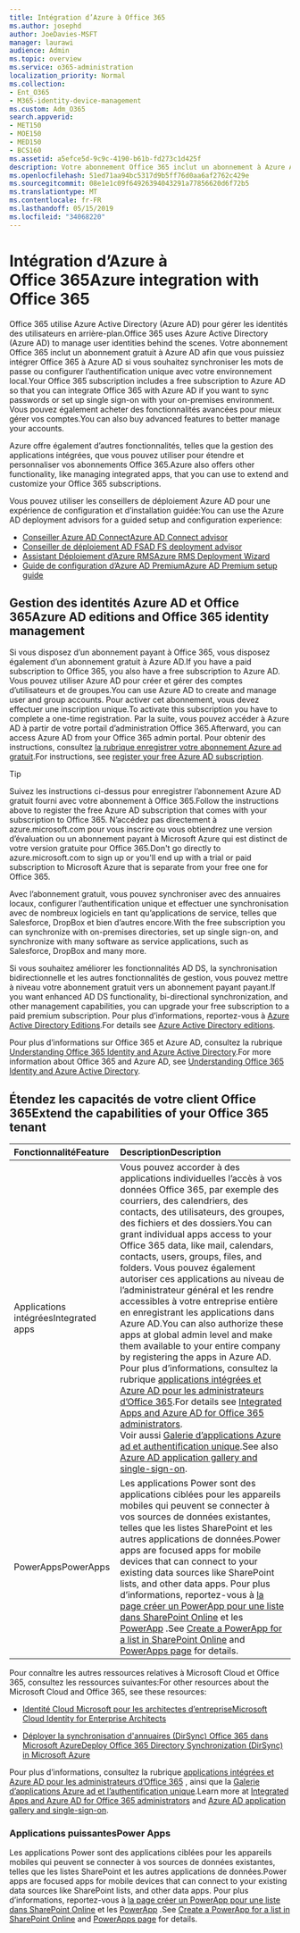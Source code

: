 ```yaml
---
title: Intégration d’Azure à Office 365
ms.author: josephd
author: JoeDavies-MSFT
manager: laurawi
audience: Admin
ms.topic: overview
ms.service: o365-administration
localization_priority: Normal
ms.collection:
- Ent_O365
- M365-identity-device-management
ms.custom: Adm_O365
search.appverid:
- MET150
- MOE150
- MED150
- BCS160
ms.assetid: a5efce5d-9c9c-4190-b61b-fd273c1d425f
description: Votre abonnement Office 365 inclut un abonnement à Azure AD. Intégrez Office 365 avec Azure AD si vous voulez une synchronisation de mot de passe ou une authentification unique avec votre environnement local.
ms.openlocfilehash: 51ed71aa94bc5317d9b5ff76d0aa6af2762c429e
ms.sourcegitcommit: 08e1e1c09f64926394043291a77856620d6f72b5
ms.translationtype: MT
ms.contentlocale: fr-FR
ms.lasthandoff: 05/15/2019
ms.locfileid: "34068220"
---
```

# <a name="azure-integration-with-office-365"></a><span data-ttu-id="110da-104">Intégration d’Azure à Office 365</span><span class="sxs-lookup"><span data-stu-id="110da-104">Azure integration with Office 365</span></span>

<span data-ttu-id="110da-105">Office 365 utilise Azure Active Directory (Azure AD) pour gérer les identités des utilisateurs en arrière-plan.</span><span class="sxs-lookup"><span data-stu-id="110da-105">Office 365 uses Azure Active Directory (Azure AD) to manage user identities behind the scenes.</span></span> <span data-ttu-id="110da-106">Votre abonnement Office 365 inclut un abonnement gratuit à Azure AD afin que vous puissiez intégrer Office 365 à Azure AD si vous souhaitez synchroniser les mots de passe ou configurer l’authentification unique avec votre environnement local.</span><span class="sxs-lookup"><span data-stu-id="110da-106">Your Office 365 subscription includes a free subscription to Azure AD so that you can integrate Office 365 with Azure AD if you want to sync passwords or set up single sign-on with your on-premises environment.</span></span> <span data-ttu-id="110da-107">Vous pouvez également acheter des fonctionnalités avancées pour mieux gérer vos comptes.</span><span class="sxs-lookup"><span data-stu-id="110da-107">You can also buy advanced features to better manage your accounts.</span></span>
  
<span data-ttu-id="110da-108">Azure offre également d’autres fonctionnalités, telles que la gestion des applications intégrées, que vous pouvez utiliser pour étendre et personnaliser vos abonnements Office 365.</span><span class="sxs-lookup"><span data-stu-id="110da-108">Azure also offers other functionality, like managing integrated apps, that you can use to extend and customize your Office 365 subscriptions.</span></span>
  
<span data-ttu-id="110da-109">Vous pouvez utiliser les conseillers de déploiement Azure AD pour une expérience de configuration et d’installation guidée:</span><span class="sxs-lookup"><span data-stu-id="110da-109">You can use the Azure AD deployment advisors for a guided setup and configuration experience:</span></span>
 - [<span data-ttu-id="110da-110">Conseiller Azure AD Connect</span><span class="sxs-lookup"><span data-stu-id="110da-110">Azure AD Connect advisor</span></span>](https://aka.ms/aadconnectpwsync)
 - [<span data-ttu-id="110da-111">Conseiller de déploiement AD FS</span><span class="sxs-lookup"><span data-stu-id="110da-111">AD FS deployment advisor</span></span>](https://aka.ms/adfsguidance)
 - [<span data-ttu-id="110da-112">Assistant Déploiement d’Azure RMS</span><span class="sxs-lookup"><span data-stu-id="110da-112">Azure RMS Deployment Wizard</span></span>](https://aka.ms/azuremsguidance)
 - [<span data-ttu-id="110da-113">Guide de configuration d’Azure AD Premium</span><span class="sxs-lookup"><span data-stu-id="110da-113">Azure AD Premium setup guide</span></span>](https://aka.ms/aadpguidance)
  
## <a name="azure-ad-editions-and-office-365-identity-management"></a><span data-ttu-id="110da-114">Gestion des identités Azure AD et Office 365</span><span class="sxs-lookup"><span data-stu-id="110da-114">Azure AD editions and Office 365 identity management</span></span>

<span data-ttu-id="110da-115">Si vous disposez d’un abonnement payant à Office 365, vous disposez également d’un abonnement gratuit à Azure AD.</span><span class="sxs-lookup"><span data-stu-id="110da-115">If you have a paid subscription to Office 365, you also have a free subscription to Azure AD.</span></span> <span data-ttu-id="110da-116">Vous pouvez utiliser Azure AD pour créer et gérer des comptes d’utilisateurs et de groupes.</span><span class="sxs-lookup"><span data-stu-id="110da-116">You can use Azure AD to create and manage user and group accounts.</span></span> <span data-ttu-id="110da-117">Pour activer cet abonnement, vous devez effectuer une inscription unique.</span><span class="sxs-lookup"><span data-stu-id="110da-117">To activate this subscription you have to complete a one-time registration.</span></span> <span data-ttu-id="110da-118">Par la suite, vous pouvez accéder à Azure AD à partir de votre portail d’administration Office 365.</span><span class="sxs-lookup"><span data-stu-id="110da-118">Afterward, you can access Azure AD from your Office 365 admin portal.</span></span> <span data-ttu-id="110da-119">Pour obtenir des instructions, consultez [la rubrique enregistrer votre abonnement Azure ad gratuit](https://go.microsoft.com/fwlink/p/?LinkId=617127).</span><span class="sxs-lookup"><span data-stu-id="110da-119">For instructions, see [register your free Azure AD subscription](https://go.microsoft.com/fwlink/p/?LinkId=617127).</span></span> 
  
> [!TIP]
> <span data-ttu-id="110da-120">Suivez les instructions ci-dessus pour enregistrer l’abonnement Azure AD gratuit fourni avec votre abonnement à Office 365.</span><span class="sxs-lookup"><span data-stu-id="110da-120">Follow the instructions above to register the free Azure AD subscription that comes with your subscription to Office 365.</span></span> <span data-ttu-id="110da-121">N’accédez pas directement à azure.microsoft.com pour vous inscrire ou vous obtiendrez une version d’évaluation ou un abonnement payant à Microsoft Azure qui est distinct de votre version gratuite pour Office 365.</span><span class="sxs-lookup"><span data-stu-id="110da-121">Don't go directly to azure.microsoft.com to sign up or you'll end up with a trial or paid subscription to Microsoft Azure that is separate from your free one for Office 365.</span></span> 
  
<span data-ttu-id="110da-122">Avec l’abonnement gratuit, vous pouvez synchroniser avec des annuaires locaux, configurer l’authentification unique et effectuer une synchronisation avec de nombreux logiciels en tant qu’applications de service, telles que Salesforce, DropBox et bien d’autres encore.</span><span class="sxs-lookup"><span data-stu-id="110da-122">With the free subscription you can synchronize with on-premises directories, set up single sign-on, and synchronize with many software as service applications, such as Salesforce, DropBox and many more.</span></span>
  
<span data-ttu-id="110da-123">Si vous souhaitez améliorer les fonctionnalités AD DS, la synchronisation bidirectionnelle et les autres fonctionnalités de gestion, vous pouvez mettre à niveau votre abonnement gratuit vers un abonnement payant payant.</span><span class="sxs-lookup"><span data-stu-id="110da-123">If you want enhanced AD DS functionality, bi-directional synchronization, and other management capabilities, you can upgrade your free subscription to a paid premium subscription.</span></span> <span data-ttu-id="110da-124">Pour plus d’informations, reportez-vous à [Azure Active Directory Editions](https://docs.microsoft.com/azure/active-directory/fundamentals/active-directory-whatis).</span><span class="sxs-lookup"><span data-stu-id="110da-124">For details see [Azure Active Directory editions](https://docs.microsoft.com/azure/active-directory/fundamentals/active-directory-whatis).</span></span>
  
<span data-ttu-id="110da-125">Pour plus d’informations sur Office 365 et Azure AD, consultez la rubrique [Understanding Office 365 Identity and Azure Active Directory](https://support.office.com/article/06a189e7-5ec6-4af2-94bf-a22ea225a7a9).</span><span class="sxs-lookup"><span data-stu-id="110da-125">For more information about Office 365 and Azure AD, see [Understanding Office 365 Identity and Azure Active Directory](https://support.office.com/article/06a189e7-5ec6-4af2-94bf-a22ea225a7a9).</span></span>
  
## <a name="extend-the-capabilities-of-your-office-365-tenant"></a><span data-ttu-id="110da-126">Étendez les capacités de votre client Office 365</span><span class="sxs-lookup"><span data-stu-id="110da-126">Extend the capabilities of your Office 365 tenant</span></span>

|<span data-ttu-id="110da-127">**Fonctionnalité**</span><span class="sxs-lookup"><span data-stu-id="110da-127">**Feature**</span></span>|<span data-ttu-id="110da-128">**Description**</span><span class="sxs-lookup"><span data-stu-id="110da-128">**Description**</span></span>|
|:-----|:-----|
|<span data-ttu-id="110da-129">Applications intégrées</span><span class="sxs-lookup"><span data-stu-id="110da-129">Integrated apps</span></span>  <br/> |<span data-ttu-id="110da-130">Vous pouvez accorder à des applications individuelles l’accès à vos données Office 365, par exemple des courriers, des calendriers, des contacts, des utilisateurs, des groupes, des fichiers et des dossiers.</span><span class="sxs-lookup"><span data-stu-id="110da-130">You can grant individual apps access to your Office 365 data, like mail, calendars, contacts, users, groups, files, and folders.</span></span> <span data-ttu-id="110da-131">Vous pouvez également autoriser ces applications au niveau de l’administrateur général et les rendre accessibles à votre entreprise entière en enregistrant les applications dans Azure AD.</span><span class="sxs-lookup"><span data-stu-id="110da-131">You can also authorize these apps at global admin level and make them available to your entire company by registering the apps in Azure AD.</span></span> <span data-ttu-id="110da-132">Pour plus d’informations, consultez la rubrique [applications intégrées et Azure AD pour les administrateurs d’Office 365](https://support.office.com/article/cb2250e3-451e-416f-bf4e-363549652c2a).</span><span class="sxs-lookup"><span data-stu-id="110da-132">For details see [Integrated Apps and Azure AD for Office 365 administrators](https://support.office.com/article/cb2250e3-451e-416f-bf4e-363549652c2a).</span></span>  <br/> <span data-ttu-id="110da-133">Voir aussi [Galerie d’applications Azure ad et authentification unique](https://go.microsoft.com/fwlink/p/?LinkId=698604).</span><span class="sxs-lookup"><span data-stu-id="110da-133">See also [Azure AD application gallery and single-sign-on](https://go.microsoft.com/fwlink/p/?LinkId=698604).</span></span>  <br/> |
|<span data-ttu-id="110da-134">PowerApps</span><span class="sxs-lookup"><span data-stu-id="110da-134">PowerApps</span></span>  <br/> | <span data-ttu-id="110da-135">Les applications Power sont des applications ciblées pour les appareils mobiles qui peuvent se connecter à vos sources de données existantes, telles que les listes SharePoint et les autres applications de données.</span><span class="sxs-lookup"><span data-stu-id="110da-135">Power apps are focused apps for mobile devices that can connect to your existing data sources like SharePoint lists, and other data apps.</span></span> <span data-ttu-id="110da-136">Pour plus d’informations, reportez-vous à [la page créer un PowerApp pour une liste dans SharePoint Online](https://support.office.com/article/9338b2d2-67ac-4b81-8e67-97da27e5e9ab) et les [PowerApp](https://powerapps.microsoft.com/) .</span><span class="sxs-lookup"><span data-stu-id="110da-136">See [Create a PowerApp for a list in SharePoint Online](https://support.office.com/article/9338b2d2-67ac-4b81-8e67-97da27e5e9ab) and [PowerApps page](https://powerapps.microsoft.com/) for details.</span></span>  <br/> |
   
<span data-ttu-id="110da-137">Pour connaître les autres ressources relatives à Microsoft Cloud et Office 365, consultez les ressources suivantes:</span><span class="sxs-lookup"><span data-stu-id="110da-137">For other resources about the Microsoft Cloud and Office 365, see these resources:</span></span>
  
- [<span data-ttu-id="110da-138">Identité Cloud Microsoft pour les architectes d’entreprise</span><span class="sxs-lookup"><span data-stu-id="110da-138">Microsoft Cloud Identity for Enterprise Architects</span></span>](https://go.microsoft.com/fwlink/p/?LinkId=524586)
    
- [<span data-ttu-id="110da-139">Déployer la synchronisation d'annuaires (DirSync) Office 365 dans Microsoft Azure</span><span class="sxs-lookup"><span data-stu-id="110da-139">Deploy Office 365 Directory Synchronization (DirSync) in Microsoft Azure</span></span>](https://go.microsoft.com/fwlink/p/?LinkId=517887)
    

<span data-ttu-id="110da-140">Pour plus d’informations, consultez la rubrique [applications intégrées et Azure AD pour les administrateurs d’Office 365](integrated-apps-and-azure-ads.md) , ainsi que la [Galerie d’applications Azure ad et l’authentification unique](https://docs.microsoft.com/azure/active-directory/manage-apps/what-is-single-sign-on).</span><span class="sxs-lookup"><span data-stu-id="110da-140">Learn more at [Integrated Apps and Azure AD for Office 365 administrators](integrated-apps-and-azure-ads.md) and [Azure AD application gallery and single-sign-on](https://docs.microsoft.com/azure/active-directory/manage-apps/what-is-single-sign-on).</span></span>

### <a name="power-apps"></a><span data-ttu-id="110da-141">Applications puissantes</span><span class="sxs-lookup"><span data-stu-id="110da-141">Power Apps</span></span>
<span data-ttu-id="110da-142">Les applications Power sont des applications ciblées pour les appareils mobiles qui peuvent se connecter à vos sources de données existantes, telles que les listes SharePoint et les autres applications de données.</span><span class="sxs-lookup"><span data-stu-id="110da-142">Power apps are focused apps for mobile devices that can connect to your existing data sources like SharePoint lists, and other data apps.</span></span> <span data-ttu-id="110da-143">Pour plus d’informations, reportez-vous à [la page créer un PowerApp pour une liste dans SharePoint Online](https://support.office.com/article/9338b2d2-67ac-4b81-8e67-97da27e5e9ab) et les [PowerApp](https://powerapps.microsoft.com/) .</span><span class="sxs-lookup"><span data-stu-id="110da-143">See [Create a PowerApp for a list in SharePoint Online](https://support.office.com/article/9338b2d2-67ac-4b81-8e67-97da27e5e9ab) and [PowerApps page](https://powerapps.microsoft.com/) for details.</span></span>